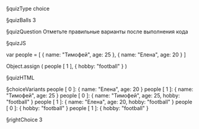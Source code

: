 §quizType
choice

§quizBalls
3

§quizQuestion
Отметьте правильные варианты после выполнения кода



§quizJS

var people = [
    {
        name: "Тимофей",
        age: 25
    },
    {
        name: "Елена",
        age: 20
    }
]

Object.assign ( people [ 1 ], { hobby: "football" } )

§quizHTML


§choiceVariants
people [ 0 ]:   { name: "Елена", age: 20 }
people [ 1 ]:   { name: "Тимофей", age: 25 }
people [ 0 ]:   { name: "Тимофей", age: 25, hobby: "football" }
people [ 1 ]:   { name: "Елена", age: 20, hobby: "football" }
people [ 0 ]:   { hobby: "football" }
people [ 1 ]:   { hobby: "football" }

§rightChoice
3
